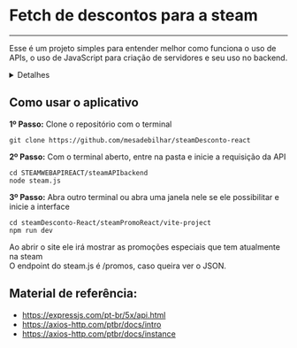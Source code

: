 # Fetch de descontos para a steam
---
Esse é um projeto simples para entender melhor como funciona o uso de APIs, o uso de JavaScript para criação de servidores e seu uso no backend.
<details>
<summary>Detalhes</summary>

Ferramentas usadas para a criação desse projeto:
-
 - **Node** e seu gerenciador de pacotes **npm**
 - **Framework:** Express.js
 - **Cliente HTTP:** Axios

Para o front-end:
- 
 - Bibliotecas: React com template VITE
</details>

## Como usar o aplicativo
**1º Passo:** Clone o repositório com o terminal
```
git clone https://github.com/mesadebilhar/steamDesconto-react
```
**2º Passo:** Com o terminal aberto, entre na pasta e inicie a requisição da API
```
cd STEAMWEBAPIREACT/steamAPIbackend
node steam.js
```
**3º Passo:** Abra outro terminal ou abra uma janela nele se ele possibilitar e inicie a interface
```
cd steamDesconto-React/steamPromoReact/vite-project
npm run dev
```

Ao abrir o site ele irá mostrar as promoções especiais que tem atualmente na steam\
O endpoint do steam.js é /promos, caso queira ver o JSON.

Material de referência:
-
 - https://expressjs.com/pt-br/5x/api.html
 - https://axios-http.com/ptbr/docs/intro
 - https://axios-http.com/ptbr/docs/instance
